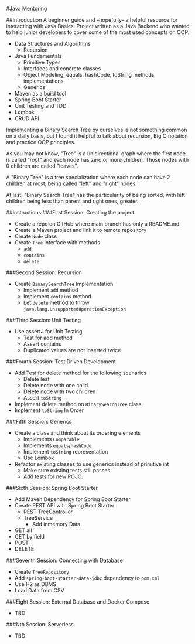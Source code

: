#Java Mentoring

##Introduction
A beginner guide and –hopefully– a helpful resource for interacting with Java Basics.
Project written as a Java Backend who wanted to help junior developers to cover some of the most used concepts on OOP.

- Data Structures and Algorithms
  - Recursion
- Java Fundamentals
    - Primitive Types
    - Interfaces and concrete classes
    - Object Modeling, equals, hashCode, toString methods implementations
    - Generics
- Maven as a build tool
- Spring Boot Starter
- Unit Testing and TDD
- Lombok
- CRUD API

Implementing a Binary Search Tree by ourselves is not something common on a daily basis, 
but I found it helpful to talk about recursion, Big O notation and practice OOP principles.

As you may ~~not~~ know, "Tree" is a unidirectional graph where the first node is called "root" 
and each node has zero or more children. Those nodes with 0 children are called "leaves".

A "Binary Tree" is a tree specialization where each node can have 2 children at most, 
being called "left" and "right" nodes. 

At last, "Binary Search Tree" has the particularity of being sorted, 
with left children being less than parent and right ones, greater. 

##Instructions
###First Session: Creating the project
- Create a repo on GitHub where main branch has only a README.md
- Create a Maven project and link it to remote repository 
- Create `Node` class
- Create `Tree` interface with methods
    - `add`
    - `contains`
    - `delete`

###Second Session: Recursion
- Create `BinarySearchTree` Implementation 
  - Implement `add` method  
  - Implement `contains` method
  - Let `delete` method to throw  `java.lang.UnsupportedOperationException`

###Third Session: Unit Testing
- Use assertJ for Unit Testing
  - Test for add method
  - Assert contains
  - Duplicated values are not inserted twice
                                    
###Fourth Session: Test Driven Development
- Add Test for delete method for the following scenarios
  - Delete leaf
  - Delete node with one child
  - Delete node with two children
  - Assert `toString`
- Implement delete method on `BinarySearchTree` class
- Implement `toString` In Order

###Fifth Session: Generics
- Create a class and think about its ordering elements
  - Implements `Comparable`
  - Implements `equals`/`hashCode`
  - Implement `toString` representation
  - Use Lombok
- Refactor existing classes to use generics instead of primitive int
  - Make sure existing tests still passes
  - Add tests for new POJO.

###Sixth Session: Spring Boot Starter
- Add Maven Dependency for Spring Boot Starter
- Create REST API with Spring Boot Starter
  - REST TreeController
  - TreeService 
    - Add inmemory Data
- GET all
- GET by field
- POST
- DELETE
       

###Seventh Session: Connecting with Database
- Create `TreeRepository`
- Add `spring-boot-starter-data-jdbc` dependency to `pom.xml`  
- Use H2 as DBMS
- Load Data from CSV

###Eight Session: External Database and Docker Compose
- TBD

###Nth Session: Serverless
- TBD

                                                             
